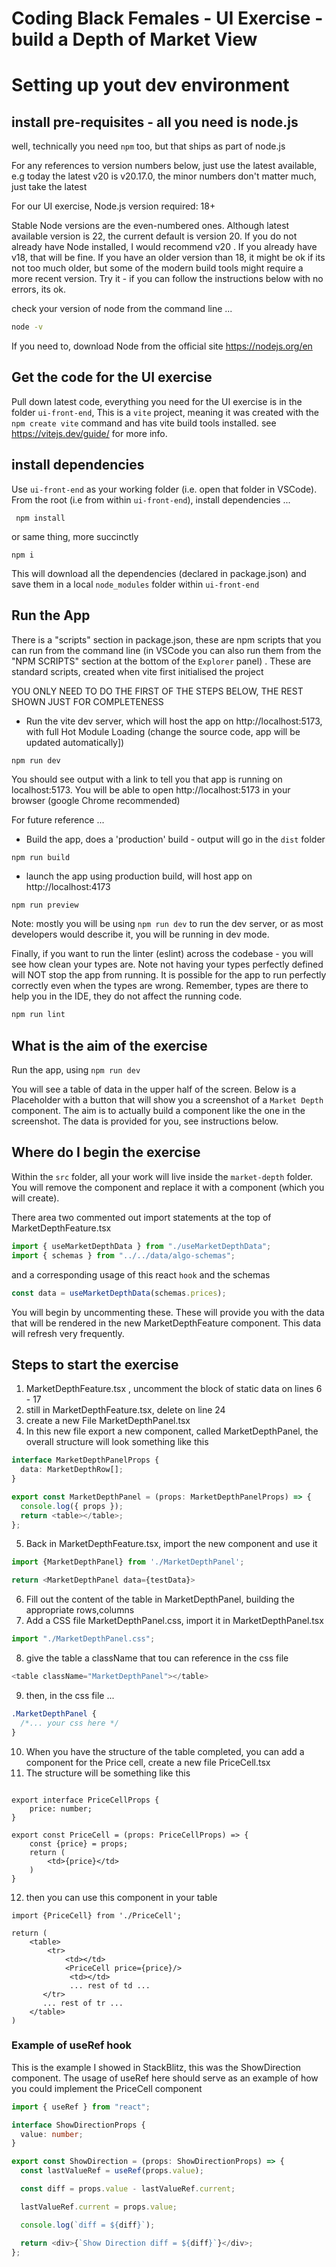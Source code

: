  # Coding Black Females - UI Exercise - build a Depth of Market View

# Setting up yout dev environment

## install pre-requisites - all you need is node.js

well, technically you need `npm` too, but that ships as part of node.js

For any references to version numbers below, just use the latest available, e.g today the latest v20 is v20.17.0, the minor numbers don't matter much, just take the latest

For our UI exercise, Node.js version required: 18+

Stable Node versions are the even-numbered ones. Although latest available version is 22, the current default is version 20. If you do not already have Node installed, I would recommend v20 . If you already have v18, that will be fine. If you have an older version than 18, it might be ok if its not too much older, but some of the modern build tools might require a more recent version. Try it - if you can follow the instructions below with no errors, its ok.

check your version of node from the command line ...

```bash
node -v
```

If you need to, download Node from the official site
https://nodejs.org/en

## Get the code for the UI exercise

Pull down latest code, everything you need for the UI exercise is in the folder `ui-front-end`,
This is a `vite` project, meaning it was created with the `npm create vite` command and has vite build tools installed. see https://vitejs.dev/guide/ for more info.

## install dependencies

Use `ui-front-end` as your working folder (i.e. open that folder in VSCode).
From the root (i.e from within `ui-front-end`), install dependencies ...

```
 npm install
```

or same thing, more succinctly

```
npm i
```

This will download all the dependencies (declared in package.json) and save them in a local `node_modules` folder within `ui-front-end`

## Run the App

There is a "scripts" section in package.json, these are npm scripts that you can run from the command line (in VSCode you can also run them from the "NPM SCRIPTS" section at the bottom of the `Explorer` panel) . These are standard scripts, created when vite first initialised the project

YOU ONLY NEED TO DO THE FIRST OF THE STEPS BELOW, THE REST SHOWN JUST FOR COMPLETENESS

- Run the vite dev server, which will host the app on http://localhost:5173, with full Hot Module Loading (change the source code, app will be updated automatically])

```bash
npm run dev
```

You should see output with a link to tell you that app is running on localhost:5173. You will be able to open http://localhost:5173 in your browser (google Chrome recommended)

For future reference ...

- Build the app, does a 'production' build - output will go in the `dist` folder

```
npm run build
```

- launch the app using production build, will host app on http://localhost:4173

```
npm run preview
```

Note: mostly you will be using `npm run dev` to run the dev server, or as most developers would describe it, you will be running in dev mode.

Finally, if you want to run the linter (eslint) across the codebase - you will see how clean your types are. Note not having your types perfectly defined will NOT stop the app from running. It is possible for the app to run perfectly correctly even when the types are wrong. Remember, types are there to help you in the IDE, they do not affect the running code.

```bash
npm run lint
```

## What is the aim of the exercise

Run the app, using `npm run dev`

You will see a table of data in the upper half of the screen. Below is a Placeholder with a button that will show you a screenshot of a `Market Depth` component. The aim is to actually
build a component like the one in the screenshot. The data is provided for you, see instructions below.

## Where do I begin the exercise

Within the `src` folder, all your work will live inside the `market-depth` folder.
You will remove the <Placeholder /> component and replace it with a <MarketDepthPanel /> component (which you will create).

There area two commented out import statements at the top of MarketDepthFeature.tsx

```typescript
import { useMarketDepthData } from "./useMarketDepthData";
import { schemas } from "../../data/algo-schemas";
```

and a corresponding usage of this react `hook` and the schemas

```typescript
const data = useMarketDepthData(schemas.prices);
```

You will begin by uncommenting these. These will provide you with the data that will be rendered in the new MarketDepthFeature component. This data will refresh very frequently.

## Steps to start the exercise

1. MarketDepthFeature.tsx , uncomment the block of static data on lines 6 - 17
2. still in MarketDepthFeature.tsx, delete <PlaceHolder /> on line 24
3. create a new File MarketDepthPanel.tsx
4. In this new file export a new component, called MarketDepthPanel, the overall structure will look something like this

```typescript
interface MarketDepthPanelProps {
  data: MarketDepthRow[];
}

export const MarketDepthPanel = (props: MarketDepthPanelProps) => {
  console.log({ props });
  return <table></table>;
};
```

5. Back in MarketDepthFeature.tsx, import the new component and use it

```typescript
import {MarketDepthPanel} from './MarketDepthPanel';

return <MarketDepthPanel data={testData}>

```

6. Fill out the content of the table in MarketDepthPanel, building the appropriate rows,columns
7. Add a CSS file MarketDepthPanel.css, import it in MarketDepthPanel.tsx

```typescript
import "./MarketDepthPanel.css";
```

8. give the table a className that tou can reference in the css file

```typescript
<table className="MarketDepthPanel"></table>
```

9. then, in the css file ...

```css
.MarketDepthPanel {
  /*... your css here */
}
```

10. When you have the structure of the table completed, you can add a component for the Price cell, create a new file PriceCell.tsx
11. The structure will be something like this

```

export interface PriceCellProps {
    price: number;
}

export const PriceCell = (props: PriceCellProps) => {
    const {price} = props;
    return (
        <td>{price}</td>
    )
}

```

12. then you can use this component in your table

```
import {PriceCell} from './PriceCell';

return (
    <table>
        <tr>
            <td></td>
            <PriceCell price={price}/>
             <td></td>
             ... rest of td ...
       </tr>
       ... rest of tr ...
    </table>
)
```

### Example of useRef hook

This is the example I showed in StackBlitz, this was the ShowDirection component. The usage of useRef
here should serve as an example of how you could implement the PriceCell component

```typescript
import { useRef } from "react";

interface ShowDirectionProps {
  value: number;
}

export const ShowDirection = (props: ShowDirectionProps) => {
  const lastValueRef = useRef(props.value);

  const diff = props.value - lastValueRef.current;

  lastValueRef.current = props.value;

  console.log(`diff = ${diff}`);

  return <div>{`Show Direction diff = ${diff}`}</div>;
};
```

